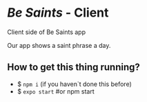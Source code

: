 # *Be Saints* - Client

Client side of Be Saints app

Our app shows a saint phrase a day.

## How to get this thing running?
* $ `npm i` (if you haven`t done this before)
* $ `expo start` #or npm start
